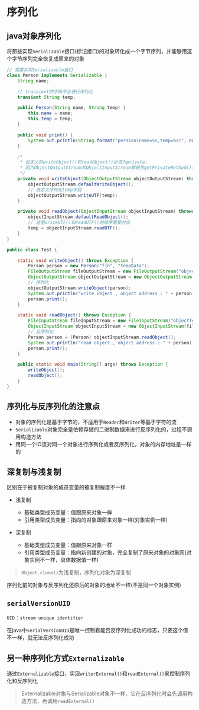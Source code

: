 # 序列化

## java对象序列化

将那些实现`Serializable`接口(标记接口)的对象转化成一个字节序列，并能够用这个字节序列完全恢复成原来的对象

```java
// 需要实现Serializable接口
class Person implements Serializable {
    String name;

    // transient的字段不会进行序列化
    transient String temp;

    public Person(String name, String temp) {
        this.name = name;
        this.temp = temp;
    }

    public void print() {
        System.out.println(String.format("persion(name=%s,temp=%s)", name, temp));
    }

    /*
     * 自定义的writeObject()和readObject()必须为private，
     * 因为ObjectOutputStream和ObjectInputStream都是用getPrivateMethod()来反射调用这两个方法的
     */
    private void writeObject(ObjectOutputStream objectOutputStream) throws IOException {
        objectOutputStream.defaultWriteObject();
        // 自定义序列化temp字段
        objectOutputStream.writeUTF(temp);
    }

    private void readObject(ObjectInputStream objectInputStream) throws IOException, ClassNotFoundException {
        objectInputStream.defaultReadObject();
        // 这里writeUTF()和readUTF()的顺序需要对应
        temp = objectInputStream.readUTF();
    }
}

public class Test {

    static void writeObject() throws Exception {
        Person person = new Person("fjh", "tempData");
        FileOutputStream fileOutputStream = new FileOutputStream("objectTest.tmp");
        ObjectOutputStream objectOutputStream = new ObjectOutputStream(fileOutputStream);
        // 序列化
        objectOutputStream.writeObject(person);
        System.out.println("write object , object address : " + person);
        person.print();
    }

    static void readObject() throws Exception {
        FileInputStream fileInputStream = new FileInputStream("objectTest.tmp");
        ObjectInputStream objectInputStream = new ObjectInputStream(fileInputStream);
        // 反序列化
        Person person = (Person) objectInputStream.readObject();
        System.out.println("read object , object address : " + person);
        person.print();
    }

    public static void main(String[] args) throws Exception {
        writeObject();
        readObject();
    }
}
```

## 序列化与反序列化的注意点

* 对象的序列化是基于字节的，不适用于`Reader`和`Writer`等基于字符的流
* `Serializable`对象完全是依赖存储的二进制数据来进行反序列化的，过程不调用构造方法
* 用同一个IO流对同一个对象进行序列化或者反序列化，对象的内存地址是一样的

## 深复制与浅复制

区别在于被复制对象的成员变量的被复制程度不一样

* 浅复制
  * 基础类型成员变量：值跟原来对象一样
  * 引用类型成员变量：指向的对象跟原来对象一样(对象实例一样)

* 深复制
  * 基础类型成员变量：值跟原来对象一样
  * 引用类型成员变量：指向新创建的对象，完全复制了原来对象的对象网(对象实例不一样，具体数据值一样)

> `Object.clone()`为浅复制，序列化对象为深复制

序列化前的对象与反序列化还原后的对象的地址不一样(不是同一个对象实例)

## `serialVersionUID`

`UID`：`stream unique identifier`

在java中`serialVersionUID`是唯一控制着能否反序列化成功的标志，只要这个值不一样，就无法反序列化成功

## 另一种序列化方式`Externalizable`

通过`Externalizable`接口，实现`writerExternal()`和`readExternal()`来控制序列化和反序列化

> Externalizable对象与Serializable对象不一样，它在反序列化时会先调用构造方法，再调用`readExternal()`
